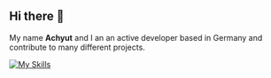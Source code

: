 ## Hi there 👋

My name **Achyut** and I an an active developer based in Germany and contribute to many different projects.

[![My Skills](https://skillicons.dev/icons?i=html,css,py,flask,django)](https://skillicons.dev)
